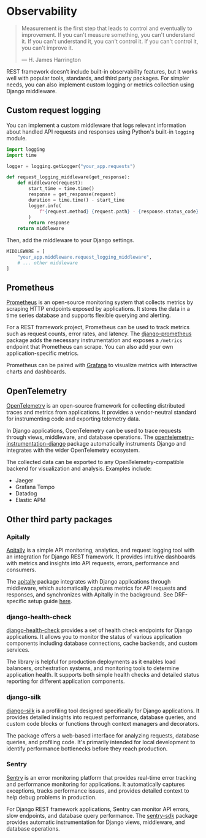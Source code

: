 # Observability

> Measurement is the first step that leads to control and eventually to improvement. If you can't measure something, you can't understand it. If you can't understand it, you can't control it. If you can't control it, you can't improve it.
>
> &mdash; H. James Harrington

REST framework doesn’t include built-in observability features, but it works well with popular tools, standards, and third party packages. For simpler needs, you can also implement custom logging or metrics collection using Django middleware.

## Custom request logging

You can implement a custom middleware that logs relevant information about handled API requests and responses using Python's built-in `logging` module.

```python
import logging
import time

logger = logging.getLogger("your_app.requests")

def request_logging_middleware(get_response):
    def middleware(request):
        start_time = time.time()
        response = get_response(request)
        duration = time.time() - start_time
        logger.info(
            f"{request.method} {request.path} - {response.status_code} {response.reason_phrase} - {int(duration*1000)}ms"
        )
        return response
    return middleware
```

Then, add the middleware to your Django settings.

```python
MIDDLEWARE = [
    "your_app.middleware.request_logging_middleware",
    # ... other middleware
]
```

## Prometheus

[Prometheus](https://prometheus.io/) is an open-source monitoring system that collects metrics by scraping HTTP endpoints exposed by applications. It stores the data in a time series database and supports flexible querying and alerting.

For a REST framework project, Prometheus can be used to track metrics such as request counts, error rates, and latency. The [django-prometheus](https://pypi.org/project/django-prometheus/) package adds the necessary instrumentation and exposes a `/metrics` endpoint that Prometheus can scrape. You can also add your own application-specific metrics.

Prometheus can be paired with [Grafana](https://grafana.com/) to visualize metrics with interactive charts and dashboards.

## OpenTelemetry

[OpenTelemetry](https://opentelemetry.io/) is an open-source framework for collecting distributed traces and metrics from applications. It provides a vendor-neutral standard for instrumenting code and exporting telemetry data.

In Django applications, OpenTelemetry can be used to trace requests through views, middleware, and database operations. The [opentelemetry-instrumentation-django](https://pypi.org/project/opentelemetry-instrumentation-django/) package automatically instruments Django and integrates with the wider OpenTelemetry ecosystem.

The collected data can be exported to any OpenTelemetry-compatible backend for visualization and analysis. Examples include:

- Jaeger
- Grafana Tempo
- Datadog
- Elastic APM

## Other third party packages

### Apitally

[Apitally](https://apitally.io/) is a simple API monitoring, analytics, and request logging tool with an integration for Django REST framework. It provides intuitive dashboards with metrics and insights into API requests, errors, performance and consumers.

The [apitally](https://pypi.org/project/apitally/) package integrates with Django applications through middleware, which automatically captures metrics for API requests and responses, and synchronizes with Apitally in the background. See DRF-specific setup guide [here](https://docs.apitally.io/frameworks/django-rest-framework).

### django-health-check

[django-health-check](https://pypi.org/project/django-health-check/) provides a set of health check endpoints for Django applications. It allows you to monitor the status of various application components including database connections, cache backends, and custom services.

The library is helpful for production deployments as it enables load balancers, orchestration systems, and monitoring tools to determine application health. It supports both simple health checks and detailed status reporting for different application components.

### django-silk

[django-silk](https://pypi.org/project/django-silk/) is a profiling tool designed specifically for Django applications. It provides detailed insights into request performance, database queries, and custom code blocks or functions through context managers and decorators.

The package offers a web-based interface for analyzing requests, database queries, and profiling code. It's primarily intended for local development to identify performance bottlenecks before they reach production.

### Sentry

[Sentry](https://sentry.io/) is an error monitoring platform that provides real-time error tracking and performance monitoring for applications. It automatically captures exceptions, tracks performance issues, and provides detailed context to help debug problems in production.

For Django REST framework applications, Sentry can monitor API errors, slow endpoints, and database query performance. The [sentry-sdk](https://pypi.org/project/sentry-sdk/) package provides automatic instrumentation for Django views, middleware, and database operations.
